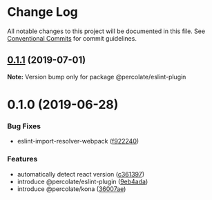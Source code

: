 # Change Log

All notable changes to this project will be documented in this file.
See [Conventional Commits](https://conventionalcommits.org) for commit guidelines.

## [0.1.1](https://github.com/percolate/blend/tree/master/pkgs/eslint-plugin/compare/@percolate/eslint-plugin@0.1.0...@percolate/eslint-plugin@0.1.1) (2019-07-01)

**Note:** Version bump only for package @percolate/eslint-plugin





# 0.1.0 (2019-06-28)


### Bug Fixes

* eslint-import-resolver-webpack ([f922240](https://github.com/percolate/blend/tree/master/pkgs/eslint-plugin/commit/f922240))


### Features

* automatically detect react version ([c361397](https://github.com/percolate/blend/tree/master/pkgs/eslint-plugin/commit/c361397))
* introduce @percolate/eslint-plugin ([9eb4ada](https://github.com/percolate/blend/tree/master/pkgs/eslint-plugin/commit/9eb4ada))
* introduce @percolate/kona ([36007ae](https://github.com/percolate/blend/tree/master/pkgs/eslint-plugin/commit/36007ae))
